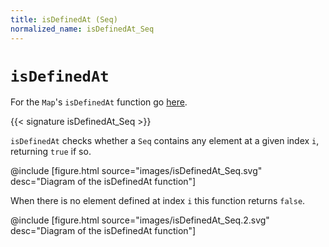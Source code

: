 ```yaml
---
title: isDefinedAt (Seq)
normalized_name: isDefinedAt_Seq
---
```


# `isDefinedAt`

For the `Map`'s `isDefinedAt` function go [here](./isDefinedAt_Map).

{{< signature isDefinedAt_Seq >}}

`isDefinedAt` checks whether a `Seq` contains any element at a given index `i`, returning `true` if so.

@include [figure.html source="images/isDefinedAt_Seq.svg" desc="Diagram of the isDefinedAt function"]

When there is no element defined at index `i` this function returns `false`.

@include [figure.html source="images/isDefinedAt_Seq.2.svg" desc="Diagram of the isDefinedAt function"]
